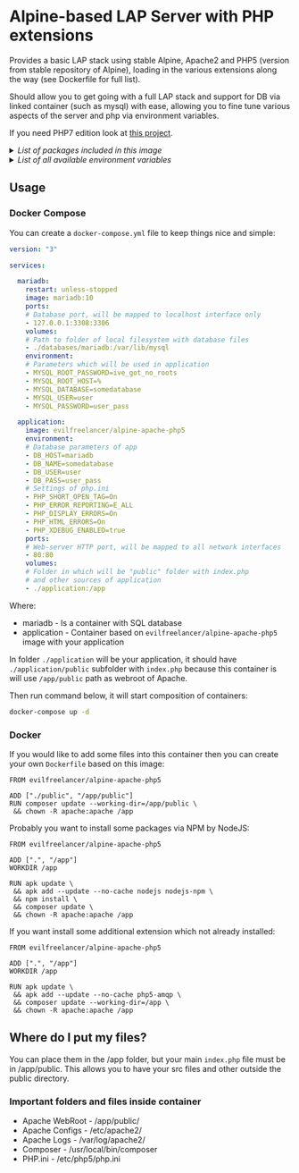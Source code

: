 # Alpine-based LAP Server with PHP extensions

Provides a basic LAP stack using stable Alpine, Apache2 and PHP5 (version from stable repository of Alpine),
loading in the various extensions along the way (see Dockerfile for full list).

Should allow you to get going with a full LAP stack and support for DB via linked container (such as mysql)
with ease, allowing you to fine tune various aspects of the server and php via environment variables.

If you need PHP7 edition look at [this project](https://github.com/EvilFreelancer/alpine-apache-php7).

<details>
<summary>
  <i>List of packages included in this image</i>
</summary>

bash, apache2, php5, php5-apache2, curl, ca-certificates, git

php5-phar, php5-json, php5-iconv, php5-openssl, php5-ftp, php5-xdebug,
php5-mcrypt, php5-soap, php5-gmp, php5-pdo_odbc, php5-dom, php5-pdo,
php5-zip, php5-mysqli, php5-sqlite3, php5-pdo_pgsql, php5-bcmath,
php5-gd, php5-odbc, php5-pdo_mysql, php5-pdo_sqlite, php5-gettext,
php5-xmlreader, php5-xmlrpc, php5-bz2, php5-pdo_dblib, php5-curl,
php5-ctype, php5-exif, php5-zlib

</details>

<details>
<summary>
  <i>List of all available environment variables</i>
</summary>

Various env vars can be set at runtime via your docker command or docker-compose environment section:

__APACHE_SERVER_NAME:__ Change server name to match your domain name in httpd.conf

__PHP_SHORT_OPEN_TAG:__ Maps to php.ini 'short_open_tag'

__PHP_OUTPUT_BUFFERING:__ Maps to php.ini 'output_buffering'

__PHP_OPEN_BASEDIR:__ Maps to php.ini 'open_basedir'

__PHP_MAX_EXECUTION_TIME:__ Maps to php.ini 'max_execution_time'

__PHP_MAX_INPUT_TIME:__ Maps to php.ini 'max_input_time'

__PHP_MAX_INPUT_VARS:__ Maps to php.ini 'max_input_vars'

__PHP_MEMORY_LIMIT:__ Maps to php.ini 'memory_limit'

__PHP_ERROR_REPORTING:__ Maps to php.ini 'error_reporting'

__PHP_DISPLAY_ERRORS:__ Maps to php.ini 'display_errors'

__PHP_DISPLAY_STARTUP_ERRORS:__ Maps to php.ini 'display_startup_errors'

__PHP_LOG_ERRORS:__ Maps to php.ini 'log_errors'

__PHP_LOG_ERRORS_MAX_LEN:__ Maps to php.ini 'log_errors_max_len'

__PHP_IGNORE_REPEATED_ERRORS:__ Maps to php.ini 'ignore_repeated_errors'

__PHP_REPORT_MEMLEAKS:__ Maps to php.ini 'report_memleaks'

__PHP_HTML_ERRORS:__ Maps to php.ini 'html_errors'

__PHP_ERROR_LOG:__ Maps to php.ini 'error_log'

__PHP_POST_MAX_SIZE:__ Maps to php.ini 'post_max_size'

__PHP_DEFAULT_MIMETYPE:__ Maps to php.ini 'default_mimetype'

__PHP_DEFAULT_CHARSET:__ Maps to php.ini 'default_charset'

__PHP_FILE_UPLOADS:__ Maps to php.ini 'file_uploads'

__PHP_UPLOAD_TMP_DIR:__ Maps to php.ini 'upload_tmp_dir'

__PHP_UPLOAD_MAX_FILESIZE:__ Maps to php.ini 'upload_max_filesize'

__PHP_MAX_FILE_UPLOADS:__ Maps to php.ini 'max_file_uploads'

__PHP_ALLOW_URL_FOPEN:__ Maps to php.ini 'allow_url_fopen'

__PHP_ALLOW_URL_INCLUDE:__ Maps to php.ini 'allow_url_include'

__PHP_DEFAULT_SOCKET_TIMEOUT:__ Maps to php.ini 'default_socket_timeout'

__PHP_DATE_TIMEZONE:__ Maps to php.ini 'date.timezone'

__PHP_PDO_MYSQL_CACHE_SIZE:__ Maps to php.ini 'pdo_mysql.cache_size'

__PHP_PDO_MYSQL_DEFAULT_SOCKET:__ Maps to php.ini 'pdo_mysql.default_socket'

__PHP_SESSION_SAVE_HANDLER:__ Maps to php.ini 'session.save_handler'

__PHP_SESSION_SAVE_PATH:__ Maps to php.ini 'session.save_path'

__PHP_SESSION_USE_STRICT_MODE:__ Maps to php.ini 'session.use_strict_mode'

__PHP_SESSION_USE_COOKIES:__ Maps to php.ini 'session.use_cookies'

__PHP_SESSION_COOKIE_SECURE:__ Maps to php.ini 'session.cookie_secure'

__PHP_SESSION_NAME:__ Maps to php.ini 'session.name'

__PHP_SESSION_COOKIE_LIFETIME:__ Maps to php.ini 'session.cookie_lifetime'

__PHP_SESSION_COOKIE_PATH:__ Maps to php.ini 'session.cookie_path'

__PHP_SESSION_COOKIE_DOMAIN:__ Maps to php.ini 'session.cookie_domain'

__PHP_SESSION_COOKIE_HTTPONLY:__ Maps to php.ini 'session.cookie_httponly'

__PHP_XDEBUG_ENABLED:__ Turns on xdebug (which is not for production really)

</details>

## Usage

### Docker Compose

You can create a `docker-compose.yml` file to keep things nice and simple:

```yml
version: "3"

services:

  mariadb:
    restart: unless-stopped
    image: mariadb:10
    ports:
    # Database port, will be mapped to localhost interface only
    - 127.0.0.1:3308:3306
    volumes:
    # Path to folder of local filesystem with database files
    - ./databases/mariadb:/var/lib/mysql
    environment:
    # Parameters which will be used in application
    - MYSQL_ROOT_PASSWORD=ive_got_no_roots
    - MYSQL_ROOT_HOST=%
    - MYSQL_DATABASE=somedatabase
    - MYSQL_USER=user
    - MYSQL_PASSWORD=user_pass

  application:
    image: evilfreelancer/alpine-apache-php5
    environment:
    # Database parameters of app
    - DB_HOST=mariadb
    - DB_NAME=somedatabase
    - DB_USER=user
    - DB_PASS=user_pass
    # Settings of php.ini
    - PHP_SHORT_OPEN_TAG=On
    - PHP_ERROR_REPORTING=E_ALL
    - PHP_DISPLAY_ERRORS=On
    - PHP_HTML_ERRORS=On
    - PHP_XDEBUG_ENABLED=true
    ports:
    # Web-server HTTP port, will be mapped to all network interfaces
    - 80:80
    volumes:
    # Folder in which will be "public" folder with index.php
    # and other sources of application
    - ./application:/app
```

Where:

* mariadb - Is a container with SQL database
* application - Container based on `evilfreelancer/alpine-apache-php5` image with your application

In folder `./application` will be your application, it should have `./application/public` subfolder with `index.php` because this container is will use `/app/public` path as webroot of Apache.

Then run command below, it will start composition of containers:

```bash
docker-compose up -d
```

### Docker

If you would like to add some files into this container then you can create your own `Dockerfile` based on this image:

```
FROM evilfreelancer/alpine-apache-php5

ADD ["./public", "/app/public"]
RUN composer update --working-dir=/app/public \
 && chown -R apache:apache /app
```

Probably you want to install some packages via NPM by NodeJS:

```
FROM evilfreelancer/alpine-apache-php5

ADD [".", "/app"]
WORKDIR /app

RUN apk update \
 && apk add --update --no-cache nodejs nodejs-npm \
 && npm install \
 && composer update \
 && chown -R apache:apache /app
```

If you want install some additional extension which not already installed:

```
FROM evilfreelancer/alpine-apache-php5

ADD [".", "/app"]
WORKDIR /app

RUN apk update \
 && apk add --update --no-cache php5-amqp \
 && composer update --working-dir=/app \
 && chown -R apache:apache /app
```

## Where do I put my files?

You can place them in the /app folder, but your main `index.php` file must be in /app/public.
This allows you to have your src files and other outside the public directory.

### Important folders and files inside container

- Apache WebRoot - /app/public/
- Apache Configs - /etc/apache2/
- Apache Logs - /var/log/apache2/
- Composer - /usr/local/bin/composer
- PHP.ini - /etc/php5/php.ini
